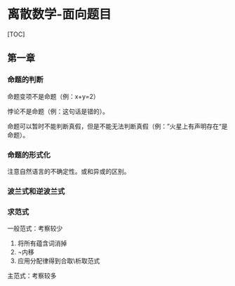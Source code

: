 # 离散数学-面向题目

[TOC]

## 第一章

### 命题的判断

命题变项不是命题（例：x+y=2）

悖论不是命题（例：这句话是错的）。

命题可以暂时不能判断真假，但是不能无法判断真假（例：”火星上有声明存在“是命题）。

### 命题的形式化

注意自然语言的不确定性。或和异或的区别。

### 波兰式和逆波兰式

### 求范式

一般范式：考察较少

1. 将所有蕴含词消掉
2. $\lnot$内移
3. 应用分配律得到合取\析取范式

主范式：考察较多

